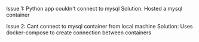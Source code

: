 Issue 1: 
Python app couldn't connect to mysql 
Solution:
Hosted a mysql container

Issue 2: 
Cant connect to mysql container from local machine
Solution:
Uses docker-compose to create connection between containers
